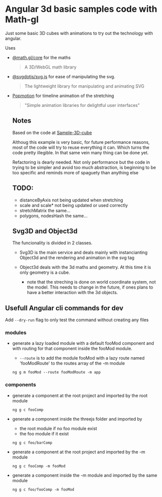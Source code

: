 # Angular 3d basic samples code with Math-gl

Just some basic 3D cubes with animations to try out the technology with angular.

Uses

- [@math.gl/core](https://github.com/uber-web/math.gl) for the maths

  > A 3D/WebGL math library

- [@svgdotjs/svg.js](https://github.com/svgdotjs/svg.js) for ease of manipulating the svg.

  > The lightweight library for manipulating and animating SVG

- [Popmotion](https://github.com/popmotion/popmotion) for timeline animation of the stretching

  > "Simple animation libraries for delightful user interfaces"

  ## Notes

  Based on the code at [Sample-3D-cube
  ](https://github.com/audiBookning/Sample-3D-cube)

  Althoug this example is very basic, for future performance reasons, most of the code will try to reuse everything it can. Which turns the code pretty illegible. In that same vein many thing can be done yet.

  Refactoring is dearly needed. Not only performance but the code in trying to be simpler and avoid too much abstraction, is beginning to be too specific and reminds more of spaguety than anything else

  ## TODO:

  - distanceByAxis not being updated when stretching
  - scale and scale\* not being updated or used correctly
  - stretchMatrix the same...
  - polygons, nodesHash the same...

  ## Svg3D and Object3d

  The funcionality is divided in 2 classes.

  - Svg3D is the main service and deals mainly with instancianting Object3d and the rendering and animation in the svg tag

  - Object3d deals with the 3d maths and geometry. At this time it is only geometry is a cube.

    - note that the streching is done on world coordinate system, not the model. This needs to change in the future, if ones plans to have a better interaction with the 3d objects.

## Usefull Angular cli commands for dev

Add `--dry-run` flag to only test the command without creating any files

### modules

- generate a lazy loaded module with a default fooMod component and with routing for that component inside the fooMod module.

  - `--route` is to add the module fooMod with a lazy route named 'fooModRoute' to the routes array of the -m module

  `ng g m fooMod --route fooModRoute -m app`

### components

- generate a component at the root project and imported by the root module

  `ng g c fooComp`

- generate a component inside the threejs folder and imported by

  - the root module if no foo module exist
  - the foo module if it exist

  `ng g c foo/barComp`

- generate a component at the root project and imported by the -m module

  `ng g c fooComp -m fooMod`

- generate a component inside the -m module and imported by the same module

  `ng g c foo/fooComp -m fooMod`

